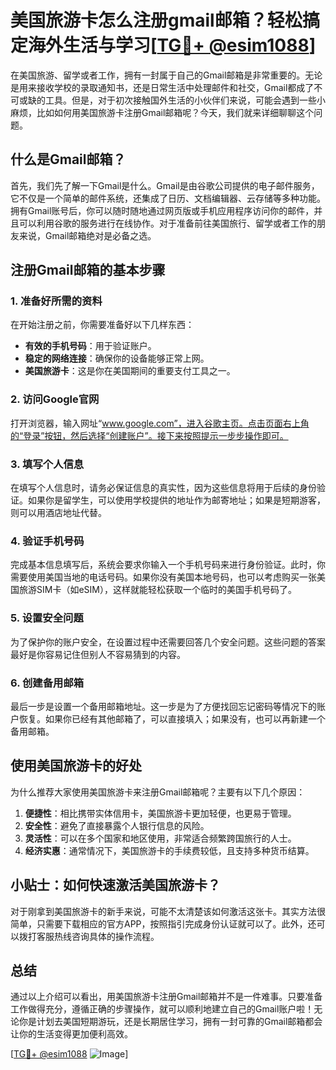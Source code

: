 # 美国旅游卡怎么注册gmail邮箱？轻松搞定海外生活与学习[[TG💪+ @esim1088](https://t.me/s/esim1088)]

在美国旅游、留学或者工作，拥有一封属于自己的Gmail邮箱是非常重要的。无论是用来接收学校的录取通知书，还是日常生活中处理邮件和社交，Gmail都成了不可或缺的工具。但是，对于初次接触国外生活的小伙伴们来说，可能会遇到一些小麻烦，比如如何用美国旅游卡注册Gmail邮箱呢？今天，我们就来详细聊聊这个问题。

## 什么是Gmail邮箱？

首先，我们先了解一下Gmail是什么。Gmail是由谷歌公司提供的电子邮件服务，它不仅是一个简单的邮件系统，还集成了日历、文档编辑器、云存储等多种功能。拥有Gmail账号后，你可以随时随地通过网页版或手机应用程序访问你的邮件，并且可以利用谷歌的服务进行在线协作。对于准备前往美国旅行、留学或者工作的朋友来说，Gmail邮箱绝对是必备之选。

## 注册Gmail邮箱的基本步骤

### 1. 准备好所需的资料

在开始注册之前，你需要准备好以下几样东西：

- **有效的手机号码**：用于验证账户。
- **稳定的网络连接**：确保你的设备能够正常上网。
- **美国旅游卡**：这是你在美国期间的重要支付工具之一。

### 2. 访问Google官网

打开浏览器，输入网址“www.google.com”，进入谷歌主页。点击页面右上角的“登录”按钮，然后选择“创建账户”。接下来按照提示一步步操作即可。

### 3. 填写个人信息

在填写个人信息时，请务必保证信息的真实性，因为这些信息将用于后续的身份验证。如果你是留学生，可以使用学校提供的地址作为邮寄地址；如果是短期游客，则可以用酒店地址代替。

### 4. 验证手机号码

完成基本信息填写后，系统会要求你输入一个手机号码来进行身份验证。此时，你需要使用美国当地的电话号码。如果你没有美国本地号码，也可以考虑购买一张美国旅游SIM卡（如eSIM），这样就能轻松获取一个临时的美国手机号码了。

### 5. 设置安全问题

为了保护你的账户安全，在设置过程中还需要回答几个安全问题。这些问题的答案最好是你容易记住但别人不容易猜到的内容。

### 6. 创建备用邮箱

最后一步是设置一个备用邮箱地址。这一步是为了方便找回忘记密码等情况下的账户恢复。如果你已经有其他邮箱了，可以直接填入；如果没有，也可以再新建一个备用邮箱。

## 使用美国旅游卡的好处

为什么推荐大家使用美国旅游卡来注册Gmail邮箱呢？主要有以下几个原因：

1. **便捷性**：相比携带实体信用卡，美国旅游卡更加轻便，也更易于管理。
2. **安全性**：避免了直接暴露个人银行信息的风险。
3. **灵活性**：可以在多个国家和地区使用，非常适合频繁跨国旅行的人士。
4. **经济实惠**：通常情况下，美国旅游卡的手续费较低，且支持多种货币结算。

## 小贴士：如何快速激活美国旅游卡？

对于刚拿到美国旅游卡的新手来说，可能不太清楚该如何激活这张卡。其实方法很简单，只需要下载相应的官方APP，按照指引完成身份认证就可以了。此外，还可以拨打客服热线咨询具体的操作流程。

## 总结

通过以上介绍可以看出，用美国旅游卡注册Gmail邮箱并不是一件难事。只要准备工作做得充分，遵循正确的步骤操作，就可以顺利地建立自己的Gmail账户啦！无论你是计划去美国短期游玩，还是长期居住学习，拥有一封可靠的Gmail邮箱都会让你的生活变得更加便利高效。

[[TG💪+ @esim1088](https://t.me/s/esim1088) ![Image](https://i.postimg.cc/4NQfJmqS/Snipaste-2025-05-13-00-14-12.png)]